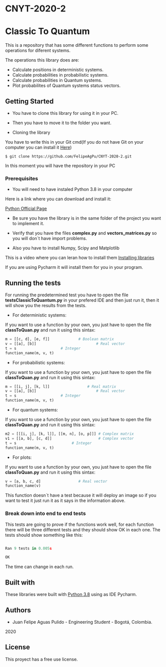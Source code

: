 # CNYT-2020-2
# Classic To Quantum

This is a repository that has some different functions to perform some operations for diferent systems.

The operations this library does are:

- Calculate positions in deterministic systems.
- Calculate probabilities in probabilistic systems.
- Calculate probabilities in Quantum systems.
- Plot probabilites of Quantum systems status vectors.


## Getting Started

- You have to clone this library for using it in your PC.
- Then you have to move it to the folder you want.



- Cloning the library

You have to write this in your Git cmd(If you do not have Git on your computer you can install it [Here](https://git-scm.com/))
```git bash
$ git clone https://github.com/FelipeAgPu/CNYT-2020-2.git
```

In this moment you will have the repository in your PC
### Prerequisites

- You will need to have instaled Python 3.8 in your computer

Here is a link where you can download and install it:

[Python Official Page](https://python.org/)

- Be sure you have the library is in the same folder of the project you want to implement it.

- Verify that you have the files **complex.py** and **vectors_matrices.py** so you will don´t have import problems.

- Also you have to install Numpy, Scipy and Matplotlib

This is a video where you can leran how to install them [Installing libraries](https://www.youtube.com/watch?v=oE4KeuVNqcQ)

If you are using Pycharm it will install them for you in your program.

## Running the tests
For running the predetermined test you have to open the file **testsClassicToQuantum.py** in your prefered IDE and then just run it, then it will show you the results from the tests.

- For deterministic systems:

If you want to use a function by your own, you just have to open the file **classToQuan.py** and run it using this sintax:
```python
m = [[c, d], [e, f]]			 # Boolean matrix
v = [[a], [b]]                           # Real vector
t = s					 # Integer
function_name(m, v, t)
```

- For probabilistic systems:

If you want to use a function by your own, you just have to open the file **classToQuan.py** and run it using this sintax:
```python
m = [[i, j], [k, l]]	 	         # Real matrix
v = [[a], [b]]                           # Real vector
t = s					 # Integer
function_name(m, v, t)
```

- For quantum systems:

If you want to use a function by your own, you just have to open the file **classToQuan.py** and run it using this sintax:
```python
m2 = [[[i, j], [k, l]], [[m, n], [o, p]]] # Complex matrix
v1 = [[a, b], [c, d]]                     # Complex vector
t = s			        	  # Integer
function_name(m, v, t)
```

- For plots:

If you want to use a function by your own, you just have to open the file **classToQuan.py** and run it using this sintax:
```python
v = [a, b, c, d]                 # Real vector
function_name(v)
```
This function doesn´t have a test because it will deploy an image so if you want to test it just run it as it says in the information above.

### Break down into end to end tests

This tests are going to prove if the functions work well, for each function there will be three different tests and they should show OK in each one.
The tests should show something like this:
```python

Ran 9 tests in 0.005s

OK
```
The time can change in each run.

## Built with

These libraries were built with [Python 3.8](https://python.org/) using as IDE Pycharm.

## Authors

- Juan Felipe Aguas Pulido - Engineering Student - Bogotá, Colombia.

2020

## License
This proyect has a free use license.

